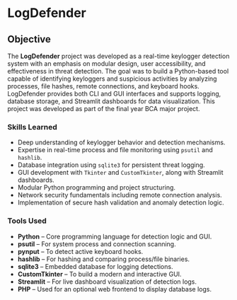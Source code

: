 # LogDefender

## Objective

The **LogDefender** project was developed as a real-time keylogger detection system with an emphasis on modular design, user accessibility, and effectiveness in threat detection. The goal was to build a Python-based tool capable of identifying keyloggers and suspicious activities by analyzing processes, file hashes, remote connections, and keyboard hooks. LogDefender provides both CLI and GUI interfaces and supports logging, database storage, and Streamlit dashboards for data visualization. This project was developed as part of the final year BCA major project.

### Skills Learned

- Deep understanding of keylogger behavior and detection mechanisms.
- Expertise in real-time process and file monitoring using `psutil` and `hashlib`.
- Database integration using `sqlite3` for persistent threat logging.
- GUI development with `Tkinter` and `CustomTkinter`, along with Streamlit dashboards.
- Modular Python programming and project structuring.
- Network security fundamentals including remote connection analysis.
- Implementation of secure hash validation and anomaly detection logic.

### Tools Used

- **Python** – Core programming language for detection logic and GUI.
- **psutil** – For system process and connection scanning.
- **pynput** – To detect active keyboard hooks.
- **hashlib** – For hashing and comparing process/file binaries.
- **sqlite3** – Embedded database for logging detections.
- **CustomTkinter** – To build a modern and interactive GUI.
- **Streamlit** – For live dashboard visualization of detection logs.
- **PHP** – Used for an optional web frontend to display database logs.
